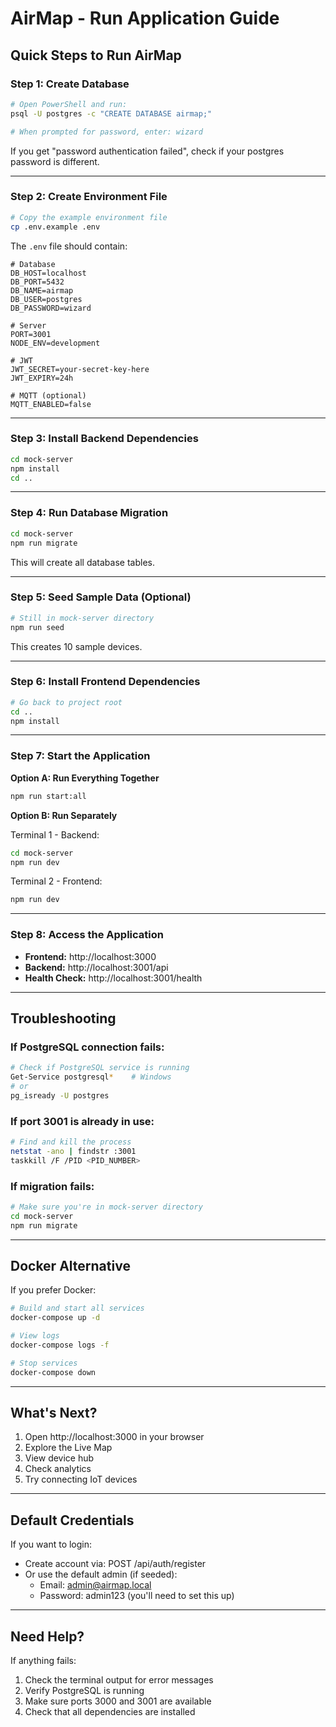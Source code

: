 # AirMap - Run Application Guide

## Quick Steps to Run AirMap

### Step 1: Create Database
```bash
# Open PowerShell and run:
psql -U postgres -c "CREATE DATABASE airmap;"

# When prompted for password, enter: wizard
```

If you get "password authentication failed", check if your postgres password is different.

---

### Step 2: Create Environment File
```bash
# Copy the example environment file
cp .env.example .env
```

The `.env` file should contain:
```env
# Database
DB_HOST=localhost
DB_PORT=5432
DB_NAME=airmap
DB_USER=postgres
DB_PASSWORD=wizard

# Server
PORT=3001
NODE_ENV=development

# JWT
JWT_SECRET=your-secret-key-here
JWT_EXPIRY=24h

# MQTT (optional)
MQTT_ENABLED=false
```

---

### Step 3: Install Backend Dependencies
```bash
cd mock-server
npm install
cd ..
```

---

### Step 4: Run Database Migration
```bash
cd mock-server
npm run migrate
```

This will create all database tables.

---

### Step 5: Seed Sample Data (Optional)
```bash
# Still in mock-server directory
npm run seed
```

This creates 10 sample devices.

---

### Step 6: Install Frontend Dependencies
```bash
# Go back to project root
cd ..
npm install
```

---

### Step 7: Start the Application

**Option A: Run Everything Together**
```bash
npm run start:all
```

**Option B: Run Separately**

Terminal 1 - Backend:
```bash
cd mock-server
npm run dev
```

Terminal 2 - Frontend:
```bash
npm run dev
```

---

### Step 8: Access the Application

- **Frontend:** http://localhost:3000
- **Backend:** http://localhost:3001/api
- **Health Check:** http://localhost:3001/health

---

## Troubleshooting

### If PostgreSQL connection fails:
```bash
# Check if PostgreSQL service is running
Get-Service postgresql*    # Windows
# or
pg_isready -U postgres
```

### If port 3001 is already in use:
```bash
# Find and kill the process
netstat -ano | findstr :3001
taskkill /F /PID <PID_NUMBER>
```

### If migration fails:
```bash
# Make sure you're in mock-server directory
cd mock-server
npm run migrate
```

---

## Docker Alternative

If you prefer Docker:

```bash
# Build and start all services
docker-compose up -d

# View logs
docker-compose logs -f

# Stop services
docker-compose down
```

---

## What's Next?

1. Open http://localhost:3000 in your browser
2. Explore the Live Map
3. View device hub
4. Check analytics
5. Try connecting IoT devices

---

## Default Credentials

If you want to login:
- Create account via: POST /api/auth/register
- Or use the default admin (if seeded):
  - Email: admin@airmap.local
  - Password: admin123 (you'll need to set this up)

---

## Need Help?

If anything fails:
1. Check the terminal output for error messages
2. Verify PostgreSQL is running
3. Make sure ports 3000 and 3001 are available
4. Check that all dependencies are installed

